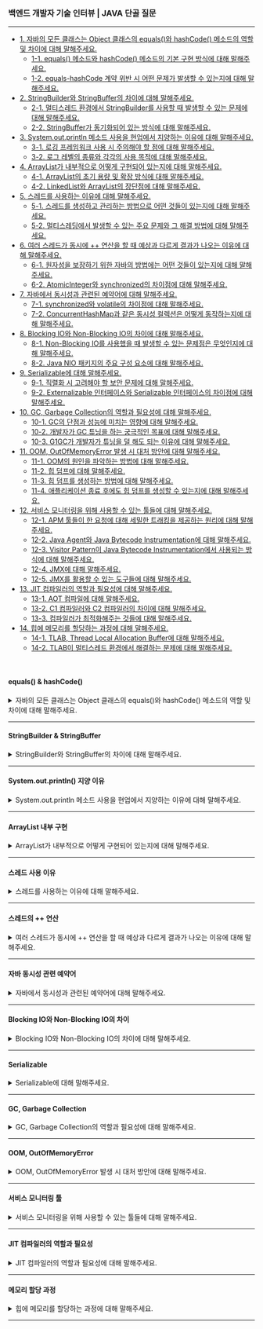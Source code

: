 ### 백엔드 개발자 기술 인터뷰 | JAVA 단골 질문

---

- [1. 자바의 모든 클래스는 Object 클래스의 equals()와 hashCode() 메소드의 역할 및 차이에 대해 말해주세요.](#equals--hashcode)
  - [1-1. equals() 메소드와 hashCode() 메소드의 기본 구현 방식에 대해 말해주세요.]()
  - [1-2. equals-hashCode 계약 위반 시 어떤 문제가 발생할 수 있는지에 대해 말해주세요.]()
- [2. StringBuilder와 StringBuffer의 차이에 대해 말해주세요.](#stringbuilder--stringbuffer)
  - [2-1. 멀티스레드 환경에서 StringBuilder를 사용할 때 발생할 수 있는 문제에 대해 말해주세요.]()
  - [2-2. StringBuffer가 동기화되어 있는 방식에 대해 말해주세요.]()
- [3. System.out.println 메소드 사용을 현업에서 지양하는 이유에 대해 말해주세요.](#systemoutprintln-지양-이유)
  - [3-1. 로깅 프레임워크 사용 시 주의해야 할 점에 대해 말해주세요.]()
  - [3-2. 로그 레벨의 종류와 각각의 사용 목적에 대해 말해주세요.]()
- [4. ArrayList가 내부적으로 어떻게 구현되어 있는지에 대해 말해주세요.](#arraylist-내부-구현)
  - [4-1. ArrayList의 초기 용량 및 확장 방식에 대해 말해주세요.]()
  - [4-2. LinkedList와 ArrayList의 장단점에 대해 말해주세요.]()
- [5. 스레드를 사용하는 이유에 대해 말해주세요.](#스레드-사용-이유)
  - [5-1. 스레드를 생성하고 관리하는 방법으로 어떤 것들이 있는지에 대해 말해주세요.]()
  - [5-2. 멀티스레딩에서 발생할 수 있는 주요 문제와 그 해결 방법에 대해 말해주세요.]()
- [6. 여러 스레드가 동시에 ++ 연산을 할 때 예상과 다르게 결과가 나오는 이유에 대해 말해주세요.](#스레드의--연산)
  - [6-1. 원자성을 보장하기 위한 자바의 방법에는 어떤 것들이 있는지에 대해 말해주세요.]()
  - [6-2. AtomicInteger와 synchronized의 차이점에 대해 말해주세요.]()
- [7. 자바에서 동시성과 관련된 예약어에 대해 말해주세요.](#자바-동시성-관련-예약어)
  - [7-1. synchronized와 volatile의 차이점에 대해 말해주세요.]()
  - [7-2. ConcurrentHashMap과 같은 동시성 컬렉션은 어떻게 동작하는지에 대해 말해주세요.]()
- [8. Blocking IO와 Non-Blocking IO의 차이에 대해 말해주세요.]()
  - [8-1. Non-Blocking IO를 사용했을 때 발생할 수 있는 문제점은 무엇인지에 대해 말해주세요.]()
  - [8-2. Java NIO 패키지의 주요 구성 요소에 대해 말해주세요.]()
- [9. Serializable에 대해 말해주세요.]()
  - [9-1. 직렬화 시 고려해야 할 보안 문제에 대해 말해주세요.]()
  - [9-2. Externalizable 인터페이스와 Serializable 인터페이스의 차이점에 대해 말해주세요.]()
- [10. GC, Garbage Collection의 역할과 필요성에 대해 말해주세요.](#gc-garbage-collection)
  - [10-1. GC의 단점과 성능에 미치는 영향에 대해 말해주세요.]()
  - [10-2. 개발자가 GC 튜닝을 하는 궁극적인 목표에 대해 말해주세요.]()
  - [10-3. G1GC가 개발자가 튜닝을 덜 해도 되는 이유에 대해 말해주세요.]()
- [11. OOM, OutOfMemoryError 발생 시 대처 방안에 대해 말해주세요.](#oom-outofmemoryerror)
  - [11-1. OOM의 원인을 파악하는 방법에 대해 말해주세요.]()
  - [11-2. 힙 덤프에 대해 말해주세요.]()
  - [11-3. 힙 덤프를 생성하는 방법에 대해 말해주세요.]()
  - [11-4. 애플리케이션 종료 후에도 힙 덤프를 생성할 수 있는지에 대해 말해주세요.]()
- [12. 서비스 모니터링을 위해 사용할 수 있는 툴들에 대해 말해주세요.](#서비스-모니터링-툴)
  - [12-1. APM 툴들이 한 요청에 대해 세밀한 트래킹을 제공하는 원리에 대해 말해주세요.]()
  - [12-2. Java Agent와 Java Bytecode Instrumentation에 대해 말해주세요.]()
  - [12-3. Visitor Pattern이 Java Bytecode Instrumentation에서 사용되는 방식에 대해 말해주세요.]()
  - [12-4. JMX에 대해 말해주세요.]()
  - [12-5. JMX를 활용할 수 있는 도구들에 대해 말해주세요.]()
- [13. JIT 컴파일러의 역할과 필요성에 대해 말해주세요.](#jit-컴파일러의-역할과-필요성)
  - [13-1. AOT 컴파일에 대해 말해주세요.]()
  - [13-2. C1 컴파일러와 C2 컴파일러의 차이에 대해 말해주세요.]()
  - [13-3. 컴파일러가 최적화해주는 것들에 대해 말해주세요.]()
- [14. 힙에 메모리를 할당하는 과정에 대해 말해주세요.](#메모리-할당-과정)
  - [14-1. TLAB, Thread Local Allocation Buffer에 대해 말해주세요.]()
  - [14-2. TLAB이 멀티스레드 환경에서 해결하는 문제에 대해 말해주세요.]()

<br>

#### equals() & hashCode()

<details>
<summary>자바의 모든 클래스는 Object 클래스의 equals()와 hashCode() 메소드의 역할 및 차이에 대해 말해주세요.</summary>

- 자바에서 모든 클래스는 Object 클래스의 기본 메서드인 equals()와 hashCode()를 상속받는다.
  - **equals()**는 두 객체의 논리적 동등성을 비교하는 메서드로, 기본 구현은 동일한 인스턴스(참조 동일성)를 검사한다.
  - **hashCode()**는 객체의 해시 값을 반환하여, 주로 해시 기반 컬렉션에서 객체를 식별하는 데 사용된다.

> 두 메서드는 equals-hashCode 계약에 따라, 두 객체가 equals()로 같으면 반드시 같은 hashCode() 값을 가져야 한다.

<details>
<summary>⁉️ equals() 메소드와 hashCode() 메소드의 기본 구현 방식에 대해 말해주세요.</summary>

- 기본적으로 Object 클래스의 equals()는 동일한 참조인지 확인하며, hashCode()는 객체의 메모리 주소를 기반으로 해시 값을 생성한다.
- 따라서 재정의하지 않으면 객체의 논리적 동등성은 올바르게 판단되지 않을 수 있다.

</details>

<br>

<details>
<summary>⁉️ equals-hashCode 계약 위반 시 어떤 문제가 발생할 수 있는지에 대해 말해주세요.</summary>

- 계약을 위반하면 HashMap, HashSet 등 해시 기반 컬렉션에서 객체를 올바르게 저장하거나 검색하지 못해 데이터 중복, 누락 또는 잘못된 조회 결과가 발생할 수 있다.

</details>

</details>

---

#### StringBuilder & StringBuffer

<details>
<summary>StringBuilder와 StringBuffer의 차이에 대해 말해주세요.</summary>

- StringBuilder와 StringBuffer 모두 문자열을 변경할 수 있는(mutable) 클래스로, 내부적으로 가변 배열을 사용한다.


- **StringBuffer**는 모든 메서드가 동기화되어 있어 스레드 안전(thread-safe)하지만, 
- **StringBuilder**는 동기화되지 않아 단일 스레드 환경에서 더 빠른 성능을 보인다.

<details>
<summary>⁉️ 멀티스레드 환경에서 StringBuilder를 사용할 때 발생할 수 있는 문제에 대해 말해주세요.</summary>

- StringBuilder는 동기화가 되어 있지 않으므로 여러 스레드가 동시에 접근하면 데이터 손상이나 일관성 문제가 발생할 수 있다.

</details>

<br>

<details>
<summary>⁉️ StringBuffer가 동기화되어 있는 방식에 대해 말해주세요.</summary>

- StringBuffer의 메서드들은 synchronized 키워드로 보호되어 있어, 한 번에 하나의 스레드만 접근할 수 있다.
- 이로 인해 멀티스레드 환경에서도 안전하게 문자열을 조작할 수 있다.

</details>

</details>

---

#### System.out.println() 지양 이유

<details>
<summary>System.out.println 메소드 사용을 현업에서 지양하는 이유에 대해 말해주세요.</summary>

- System.out.println은 디버깅이나 간단한 출력에 유용하지만, 운영 환경에서는 성능 저하, 출력 제어 부족, 로그 레벨 관리 미흡 등의 이유로 지양한다.
- 대신 Log4j, SLF4J 같은 로깅 프레임워크를 사용하면 로그 레벨 설정, 포맷 지정, 외부 저장 등 다양한 기능을 제공받을 수 있다.

<details>
<summary>⁉️ 로깅 프레임워크 사용 시 주의해야 할 점에 대해 말해주세요.</summary>

- 로그 설정 파일 관리, 로그 레벨 설정, 성능에 미치는 영향, 그리고 보안 및 민감 정보 노출 방지 등을 주의해야 한다.

</details>

<br>

<details>
<summary>⁉️ 로그 레벨의 종류와 각각의 사용 목적에 대해 말해주세요.</summary>

- 대표적인 로그 레벨에는 DEBUG(개발 및 디버깅용), INFO(일반 정보), WARN(경고), ERROR(오류), FATAL(치명적 오류)가 있으며,
- 로그 레벨에 따라 출력 여부와 상세 정보의 양을 조절한다.

</details>

</details>

---

#### ArrayList 내부 구현

<details>
<summary>ArrayList가 내부적으로 어떻게 구현되어 있는지에 대해 말해주세요.</summary>

- ArrayList는 내부적으로 가변 크기의 배열(Object[])을 사용하여 요소들을 저장한다.
- 요소 추가 시, 배열의 크기가 부족하면 새로운 배열을 할당하고 기존 요소들을 복사한다.
- 이러한 구조는 임의 접근(random access)이 빠르지만, 중간에 요소를 추가하거나 삭제할 때는 배열 이동으로 인해 성능이 떨어질 수 있다.

<details>
<summary>⁉️ ArrayList의 초기 용량 및 확장 방식에 대해 말해주세요.</summary>

- ArrayList는 기본 초기 용량을 가지고 있으며, 필요 시 용량을 약 1.5배씩 확장한다.
- 이는 배열 복사 비용을 줄이기 위한 전략이다.

</details>

<br>

<details>
<summary>⁉️ LinkedList와 ArrayList의 장단점에 대해 말해주세요.</summary>

- ArrayList는 임의 접근이 빠르지만, 중간 삽입 및 삭제가 느리고, 
- LinkedList는 삽입 및 삭제가 빠르지만 임의 접근이 느리다.

</details>

</details>

---

#### 스레드 사용 이유

<details>
<summary>스레드를 사용하는 이유에 대해 말해주세요.</summary>

- 스레드는 한 프로세스 내에서 여러 작업을 동시에 수행할 수 있도록 하여 CPU의 멀티코어 활용, I/O 대기 시간 동안 다른 작업 수행, 응답성 향상 등의 이점을 제공한다.
- 이를 통해 프로그램의 효율성과 사용자 경험을 개선할 수 있다.

<details>
<summary>⁉️ 스레드를 생성하고 관리하는 방법으로 어떤 것들이 있는지에 대해 말해주세요.</summary>

- Thread 클래스를 상속하거나 Runnable 인터페이스를 구현하는 방법이 있으며, Executor Framework를 활용하여 스레드 풀로 관리할 수 있다.

</details>

<br>

<details>
<summary>⁉️ 멀티스레딩에서 발생할 수 있는 주요 문제와 그 해결 방법에 대해 말해주세요.</summary>

- 레이스 컨디션, 데드락, 스레드 간의 자원 경쟁 등이 있으며, 
- 동기화(synchronized), volatile, Lock과 같은 메커니즘으로 해결할 수 있다.

</details>

</details>

---

#### 스레드의 ++ 연산

<details>
<summary>여러 스레드가 동시에 ++ 연산을 할 때 예상과 다르게 결과가 나오는 이유에 대해 말해주세요.</summary>

- ++ 연산은 읽기-수정-쓰기 세 단계로 이루어지며, 원자적 연산이 아니다.
- 여러 스레드가 동시에 ++ 연산을 수행하면, 각 스레드가 값을 읽은 후 수정하고 쓰는 과정에서 중복되거나 덮어쓰게 되어, 최종 결과가 예상 값보다 작게 나올 수 있다.

<details>
<summary>⁉️ 원자성을 보장하기 위한 자바의 방법에는 어떤 것들이 있는지에 대해 말해주세요.</summary>

- synchronized, volatile, 그리고 AtomicInteger와 같은 java.util.concurrent.atomic 패키지의 클래스를 사용할 수 있다.

</details>

<br>

<details>
<summary>⁉️AtomicInteger와 synchronized의 차이점에 대해 말해주세요. </summary>

- AtomicInteger는 Lock 없이도 원자적 연산을 지원해 성능이 우수하지만, 
- 복잡한 동기화가 필요한 경우에는 synchronized가 유연한 제어를 제공한다.

</details>

</details>

---

#### 자바 동시성 관련 예약어

<details>
<summary>자바에서 동시성과 관련된 예약어에 대해 말해주세요.</summary>

- 자바에서는 synchronized와 volatile 두 가지 주요 동시성 예약어를 제공한다.


- synchronized는 특정 블록이나 메서드에 대해 한 번에 하나의 스레드만 접근할 수 있도록 잠금(Lock) 기능을 제공한다.
- volatile은 변수의 값을 메인 메모리에서 읽고 쓸 수 있도록 하여, 여러 스레드 간의 가시성을 보장한다.

<details>
<summary>⁉️ synchronized와 volatile의 차이점에 대해 말해주세요.</summary>

- synchronized는 임계 영역을 보호하여 동시에 하나의 스레드만 접근하게 하지만, 
- volatile은 변수의 최신 값을 보장해주며, 동기화처럼 상호 배제를 제공하지 않는다.

</details>

<br>

<details>
<summary>⁉️ ConcurrentHashMap과 같은 동시성 컬렉션은 어떻게 동작하는지에 대해 말해주세요.</summary>

- ConcurrentHashMap은 내부적으로 세그먼트(segment) 락이나 CAS(compare-and-swap) 연산을 사용하여 동시 접근을 제어하며, 
- 높은 동시성 수준을 유지하면서도 성능을 최적화한다.

</details>

</details>

---

#### Blocking IO와 Non-Blocking IO의 차이

<details>
<summary>Blocking IO와 Non-Blocking IO의 차이에 대해 말해주세요.</summary>

- Blocking IO는 I/O 작업이 완료될 때까지 호출한 스레드를 블록(대기)시키는 방식이다.
- 반면, Non-Blocking IO는 I/O 작업이 완료되지 않아도 호출이 즉시 반환되어, 스레드가 다른 작업을 계속 수행할 수 있도록 한다.
  - Non-Blocking IO는 주로 셀렉터(selector)와 이벤트 기반 모델을 통해 여러 채널을 동시에 관리한다.

<details>
<summary>⁉️ Non-Blocking IO를 사용했을 때 발생할 수 있는 문제점은 무엇인지에 대해 말해주세요.</summary>

- 복잡한 이벤트 기반 로직과 상태 관리가 필요하며, CPU 사용률이 높아질 수 있고, 에러 핸들링이 까다로울 수 있다.

</details>

<br>

<details>
<summary>⁉️ Java NIO 패키지의 주요 구성 요소에 대해 말해주세요.</summary>

- Java NIO에는 Buffer, Channel, Selector, 그리고 관련된 Charset 등이 있으며, 이를 통해 효율적인 Non-Blocking IO 작업을 수행할 수 있다.

</details>

</details>

---

#### Serializable

<details>
<summary>Serializable에 대해 말해주세요.</summary>

- 자바에서 객체의 상태를 바이트 스트림으로 변환하여 저장하거나 네트워크로 전송할 수 있게 해주는 마커 인터페이스이다.
- 이를 구현한 클래스는 직렬화(Serialization)와 역직렬화(Deserialization)가 가능해지며, 객체의 상태를 보존하고 재구성할 수 있다.

<details>
<summary>⁉️ 직렬화 시 고려해야 할 보안 문제에 대해 말해주세요.</summary>

- 직렬화된 데이터는 조작될 수 있기 때문에, 역직렬화 시 신뢰할 수 있는 데이터로 인한 보안 취약점(역직렬화 공격)에 주의해야 한다.
- 이를 위해 직렬화 UID 관리나 검증 로직이 필요하다.

</details>

<br>

<details>
<summary>⁉️ Externalizable 인터페이스와 Serializable 인터페이스의 차이점에 대해 말해주세요.</summary>

- Serializable은 자바 기본 직렬화 메커니즘을 사용하지만, 
- Externalizable은 개발자가 writeExternal()과 readExternal() 메서드를 구현해 직렬화 과정을 완전히 제어할 수 있도록 한다.

</details>

</details>

---


#### GC, Garbage Collection

<details>
<summary>GC, Garbage Collection의 역할과 필요성에 대해 말해주세요.</summary>

- GC, Garbage Collection은 더 이상 참조되지 않는 객체를 자동으로 메모리에서 해제하여, 개발자가 메모리 관리를 직접 수행하지 않아도 되도록 한다.
- 이를 통해 메모리 누수를 방지하고, 안정적인 애플리케이션 운영이 가능해진다.

<details>
<summary>⁉️ GC의 단점과 성능에 미치는 영향에 대해 말해주세요.</summary>

- GC는 메모리 해제를 위해 "Stop the World" 이벤트를 발생시켜 애플리케이션 실행을 잠시 중단할 수 있으며, 
- 잘못 튜닝된 경우 또는 힙 크기가 너무 크면 성능 저하 및 응답 지연이 발생할 수 있다.

</details>

<br>

<details>
<summary>⁉️ 개발자가 GC 튜닝을 하는 궁극적인 목표에 대해 말해주세요.</summary>

- GC 튜닝의 궁극적인 목표는 애플리케이션의 응답성을 유지하면서, GC로 인한 중단 시간을 최소화하고 전체 성능 저하를 방지하는 것이다.
- 즉, 효율적인 메모리 관리를 통해 시스템 안정성과 사용자 경험을 높이는 데 있다.

</details>

<br>

<details>
<summary>⁉️ G1GC가 개발자가 튜닝을 덜 해도 되는 이유에 대해 말해주세요.</summary>

- G1GC는 힙 전체를 여러 영역으로 나누어 병렬로 작업하며, 예측 가능한 "Stop the World" 시간을 제공하도록 설계되었다.
- 이로 인해 이전의 GC 방식보다 튜닝 부담이 적고, 개발자가 세밀한 조정을 하지 않아도 대부분의 환경에성 안정적으로 동작한다.

</details>

</details>

---

#### OOM, OutOfMemoryError

<details>
<summary>OOM, OutOfMemoryError 발생 시 대처 방안에 대해 말해주세요.</summary>

- OOM, OutOfMemoryError이 발생하면, 우선 애플리케이션의 메모리 사용 패턴과 누수 가능성을 확인해야 한다.
- 문제의 원인을 파악한 후, 코드 최적화나 힙 크기 조정, 또는 메모리 누수를 방지하는 수정 작업을 진행한다.

<details>
<summary>⁉️ OOM의 원인을 파악하는 방법에 대해 말해주세요.</summary>

- OOM의 원인은 로그 분석, GC 로그, 그리고 힙 덤프 분석 도구(JVisualVM, Eclipse MAT 등)를 통해 파악할 수 있다.
- 단순 로그만으로는 세부 원인을 파악하기 어렵기 때문에, 힙 덤프 분석이 필수적이다.

</details>

<br>

<details>
<summary>⁉️ 힙 덤프에 대해 말해주세요.</summary>

- 힘 덤프는 JVM 힙의 현재 상태(모든 객체와 그들의 참조 관계)를 파일로 저장한 것으로, 메모리 누수나 비정상적인 메모리 사용을 분석하는 데 유용한 진단 자료이다.

</details>

<br>

<details>
<summary>⁉️ 힙 덤프를 생성하는 방법에 대해 말해주세요.</summary>

- 힙 덤프는 JVM 옵션(-XX:+HeapDumpOnOutOfMemoryError)을 설정하여 OOM 발생 시 자동으로 생성하거나, 
- jmap, JConsole, JVisualVM 등의 도구를 사용하여 수동으로 생성할 수 있다.

</details>

<br>

<details>
<summary>⁉️ 애플리케이션 종료 후에도 힙 덤프를 생성할 수 있는지에 대해 말해주세요.</summary>

- 일반적으로 OOM 발생 시 JVM 옵션을 통해 자동으로 힙 덤프가 생성되기 때문에, 애플리케이션 종료 전 OOM 발생 시점의 힙 상태를 분석할 수 있다.
- 애플리케이션이 종료된 후에는 힙 덤프 파일을 분석 도구로 확인할 수 있다.

</details>

</details>

---

#### 서비스 모니터링 툴

<details>
<summary>서비스 모니터링을 위해 사용할 수 있는 툴들에 대해 말해주세요.</summary>

- 서비스 모니터링에는 Pinpoint, New Relic, Datadog, Prometheus, Grafana, ELK Stack 등 다양한 도구를 사용할 수 있다.
- 이들 도구는 애플리케이션의 성능, 로그, 트랜잭션 추적 등 여러 측면에서 실시간 모니터링을 제공한다.

<details>
<summary>⁉️ APM 툴들이 한 요청에 대해 세밀한 트래킹을 제공하는 원리에 대해 말해주세요.</summary>

- APM 도구들은 Java Agent를 통해 애플리케이션의 바이트코드를 Instrumentation(주입)하여, 각 메서드 호출과 실행 시간을 추적한다.
- 이를 통해 한 요청의 전체 흐름과 성능 데이터를 수집하고 분석할 수 있다.

</details>

<br>

<details>
<summary>⁉️ Java Agent와 Java Bytecode Instrumentation에 대해 말해주세요.</summary>



</details>

<br>

<details>
<summary>⁉️ Visitor Pattern이 Java Bytecode Instrumentation에서 사용되는 방식에 대해 말해주세요.</summary>



</details>

<br>

<details>
<summary>⁉️ JMX에 대해 말해주세요.</summary>



</details>

<br>

<details>
<summary>⁉️ JMX를 활용할 수 있는 도구들에 대해 말해주세요.</summary>



</details>

</details>

---

#### JIT 컴파일러의 역할과 필요성

<details>
<summary>JIT 컴파일러의 역할과 필요성에 대해 말해주세요.</summary>

-

<details>
<summary>⁉️ AOT 컴파일에 대해 말해주세요.</summary>



</details>

<br>

<details>
<summary>⁉️ C1 컴파일러와 C2 컴파일러의 차이에 대해 말해주세요.</summary>



</details>

<br>

<details>
<summary>⁉️ 컴파일러가 최적화해주는 것들에 대해 말해주세요.</summary>



</details>

</details>

---

#### 메모리 할당 과정

<details>
<summary>힙에 메모리를 할당하는 과정에 대해 말해주세요.</summary>

-

<details>
<summary>⁉️ TLAB, Thread Local Allocation Buffer에 대해 말해주세요.</summary>



</details>

<br>

<details>
<summary>⁉️ TLAB이 멀티스레드 환경에서 해결하는 문제에 대해 말해주세요.</summary>



</details>

</details>

---
